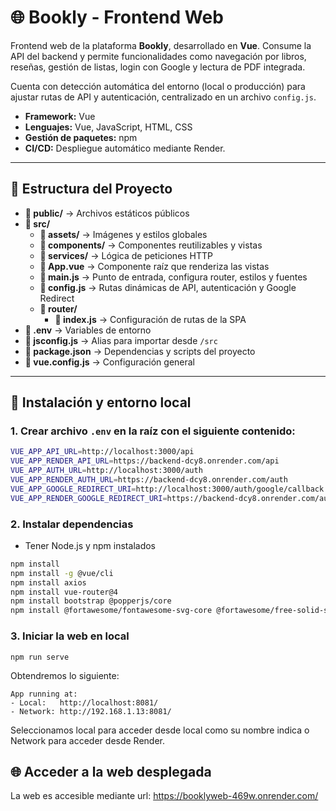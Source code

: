 # 🌐 Bookly - Frontend Web

Frontend web de la plataforma **Bookly**, desarrollado en **Vue**. Consume la API del backend y permite funcionalidades como navegación por libros, reseñas, gestión de listas, login con Google y lectura de PDF integrada.  

Cuenta con detección automática del entorno (local o producción) para ajustar rutas de API y autenticación, centralizado en un archivo `config.js`.

- **Framework:** Vue
- **Lenguajes:** Vue, JavaScript, HTML, CSS
- **Gestión de paquetes:** npm
- **CI/CD:** Despliegue automático mediante Render. 

---

## 📁 Estructura del Proyecto

- **📁 public/** → Archivos estáticos públicos
- **📁 src/**
  - **📁 assets/** → Imágenes y estilos globales
  - **📁 components/** → Componentes reutilizables y vistas
  - **📁 services/** → Lógica de peticiones HTTP
  - **📄 App.vue** → Componente raíz que renderiza las vistas
  - **📄 main.js** → Punto de entrada, configura router, estilos y fuentes
  - **📄 config.js** → Rutas dinámicas de API, autenticación y Google Redirect
  - **📁 router/**
    - **📄 index.js** → Configuración de rutas de la SPA
- **📄 .env** → Variables de entorno
- **📄 jsconfig.js** → Alias para importar desde `/src`
- **📄 package.json** → Dependencias y scripts del proyecto
- **📄 vue.config.js** → Configuración general

---

## 🔧 Instalación y entorno local

### 1. Crear archivo `.env` en la raíz con el siguiente contenido:

```bash
VUE_APP_API_URL=http://localhost:3000/api
VUE_APP_RENDER_API_URL=https://backend-dcy8.onrender.com/api
VUE_APP_AUTH_URL=http://localhost:3000/auth
VUE_APP_RENDER_AUTH_URL=https://backend-dcy8.onrender.com/auth
VUE_APP_GOOGLE_REDIRECT_URI=http://localhost:3000/auth/google/callback
VUE_APP_RENDER_GOOGLE_REDIRECT_URI=https://backend-dcy8.onrender.com/auth/google/callback
```

### 2. Instalar dependencias

- Tener Node.js y npm instalados
```bash
npm install
npm install -g @vue/cli
npm install axios
npm install vue-router@4
npm install bootstrap @popperjs/core
npm install @fortawesome/fontawesome-svg-core @fortawesome/free-solid-svg-icons @fortawesome/free-regular-svg-icons @fortawesome/vue-fontawesome
```

### 3. Iniciar la web en local

```
npm run serve
```

Obtendremos lo siguiente:
```
App running at:
- Local:   http://localhost:8081/
- Network: http://192.168.1.13:8081/
```

Seleccionamos local para acceder desde local como su nombre indica o Network para acceder desde Render.

## 🌐 Acceder a la web desplegada

La web es accesible mediante url: https://booklyweb-469w.onrender.com/
